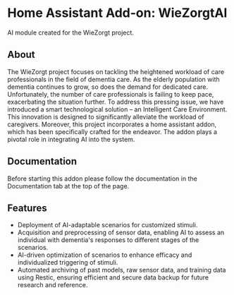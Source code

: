 # Home Assistant Add-on: WieZorgtAI

AI module created for the WieZorgt project.

## About

The WieZorgt project focuses on tackling the heightened workload of care professionals in the field of dementia care. As the elderly population with dementia continues to grow, so does the demand for dedicated care. Unfortunately, the number of care professionals is failing to keep pace, exacerbating the situation further. To address this pressing issue, we have introduced a smart technological solution – an Intelligent Care Environment. This innovation is designed to significantly alleviate the workload of caregivers. Moreover, this project incorporates a home assistant addon, which has been specifically crafted for the endeavor. The addon plays a pivotal role in integrating AI into the system.

## Documentation

Before starting this addon please follow the documentation in the Documentation tab at the top of the page.

## Features

- Deployment of AI-adaptable scenarios for customized stimuli.
- Acquisition and preprocessing of sensor data, enabling AI to assess an individual with dementia's responses to different stages of the scenarios.
- AI-driven optimization of scenarios to enhance efficacy and individualized triggering of stimuli.
- Automated archiving of past models, raw sensor data, and training data using Restic, ensuring efficient and secure data backup for future research and reference.


